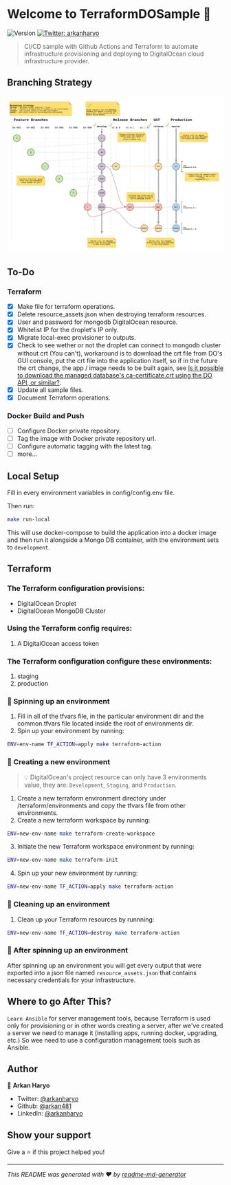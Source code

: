 # Welcome to TerraformDOSample 👋
![Version](https://img.shields.io/badge/version-v1.0.0-blue.svg?cacheSeconds=2592000)
[![Twitter: arkanharyo](https://img.shields.io/twitter/follow/arkanharyo.svg?style=social)](https://twitter.com/arkanharyo)

> CI/CD sample with Github Actions and Terraform to automate infrastructure provisioning and deploying to DigitalOcean cloud infrastructure provider.

## Branching Strategy
![Git Workflow](GitWorkflow.png "Git Workflow")

## To-Do
### Terraform
- [x] Make file for terraform operations.
- [x] Delete resource_assets.json when destroying terraform resources.
- [x] User and password for mongodb DigitalOcean resource.
- [x] Whitelist IP for the droplet's IP only.
- [x] Migrate local-exec provisioner to outputs.
- [x] Check to see wether or not the droplet can connect to mongodb cluster without crt (You can't), workaround is to download the crt file from DO's GUI console, put the crt file into the application itself, so if in the future the crt change, the app / image needs to be built again, see [Is it possible to download the managed database's ca-certificate.crt using the DO API, or similar?](https://www.digitalocean.com/community/questions/is-it-possible-to-download-the-managed-database-s-ca-certificate-crt-using-the-do-api-or-similar).
- [x] Update all sample files.
- [x] Document Terraform operations.

### Docker Build and Push
- [ ] Configure Docker private repository.
- [ ] Tag the image with Docker private repository url.
- [ ] Configure automatic tagging with the latest tag.
- [ ] more...

## Local Setup
Fill in every environment variables in config/config.env file.

Then run:

```zsh
make run-local
```

This will use docker-compose to build the application into a docker image and then run it alongside a Mongo DB container, with the environment sets to `development`.

## Terraform
### The Terraform configuration provisions:
- DigitalOcean Droplet
- DigitalOcean MongoDB Cluster

### Using the Terraform config requires:
1. A DigitalOcean access token

### The Terraform configuration configure these environments:
1. staging
2. production

### 🚀 Spinning up an environment
1. Fill in all of the tfvars file, in the particular environment dir and the common.tfvars file located inside the root of environments dir.
2. Spin up your environment by running:
```zsh
ENV=env-name TF_ACTION=apply make terraform-action
```

### 🌟 Creating a new environment
> 💡 DigitalOcean's project resource can only have 3 environments value, they are: `Development`, `Staging`, and `Production`.
1. Create a new terraform environment directory under /terraform/environments and copy the tfvars file from other environments.
2. Create a new terraform workspace by running:
```zsh
ENV=new-env-name make terraform-create-workspace
```
3. Initiate the new Terraform workspace environment by running:
```zsh
ENV=new-env-name make terraform-init
```
4. Spin up your new environment by running:
```zsh
ENV=new-env-name TF_ACTION=apply make terraform-action
```

### 🧨 Cleaning up an environment
1. Clean up your Terraform resources by runnning:
```zsh
ENV=new-env-name TF_ACTION=destroy make terraform-action
```

### 📜 After spinning up an environment
After spinning up an environment you will get every output that were exported into a json file named `resource_assets.json` that contains necessary credentials for your infrastructure.


## Where to go After This?
`Learn Ansible` for server management tools, because Terraform is used only for provisioning or in other words creating a server, after we've created a server we need to manage it (installing apps, running docker, upgrading, etc.) So wee need to use a configuration management tools such as Ansible.

## Author

👤 **Arkan Haryo**

* Twitter: [@arkanharyo](https://twitter.com/arkanharyo)
* Github: [@arkan481](https://github.com/arkan481)
* LinkedIn: [@arkanharyo](https://linkedin.com/in/arkanharyo)

## Show your support

Give a ⭐️ if this project helped you!


***
_This README was generated with ❤️ by [readme-md-generator](https://github.com/kefranabg/readme-md-generator)_